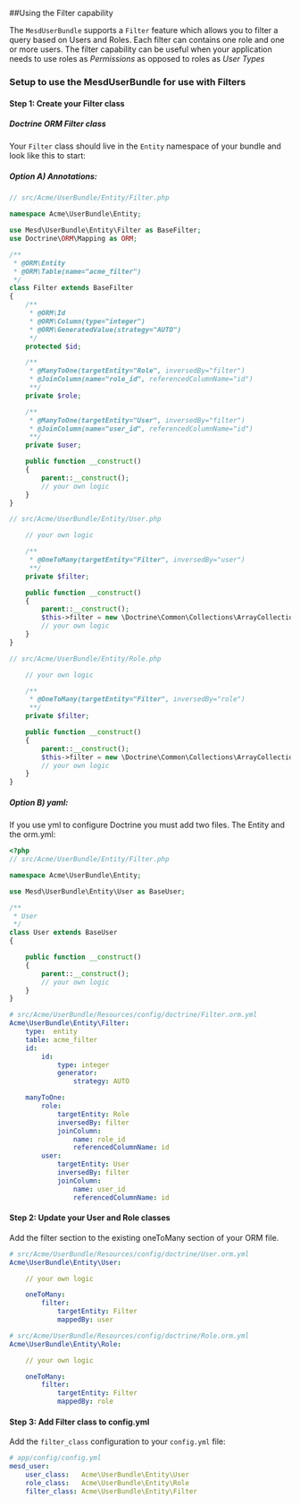 ##Using the Filter capability

The `MesdUserBundle` supports a `Filter` feature which allows you to filter a
query based on Users and Roles. Each filter can contains one role and one or
more users. The filter capability can be useful when your application needs to
use roles as *Permissions* as opposed to roles as *User Types*


### Setup to use the MesdUserBundle for use with Filters

#### Step 1: Create your Filter class

##### Doctrine ORM Filter class

Your `Filter` class should live in the `Entity` namespace of your bundle and look like this to
start:

##### Option A) Annotations:

``` php
// src/Acme/UserBundle/Entity/Filter.php

namespace Acme\UserBundle\Entity;

use Mesd\UserBundle\Entity\Filter as BaseFilter;
use Doctrine\ORM\Mapping as ORM;

/**
 * @ORM\Entity
 * @ORM\Table(name="acme_filter")
 */
class Filter extends BaseFilter
{
    /**
     * @ORM\Id
     * @ORM\Column(type="integer")
     * @ORM\GeneratedValue(strategy="AUTO")
     */
    protected $id;

    /**
     * @ManyToOne(targetEntity="Role", inversedBy="filter")
     * @JoinColumn(name="role_id", referencedColumnName="id")
     **/
    private $role;

    /**
     * @ManyToOne(targetEntity="User", inversedBy="filter")
     * @JoinColumn(name="user_id", referencedColumnName="id")
     **/
    private $user;

    public function __construct()
    {
        parent::__construct();
        // your own logic
    }
}
```

``` php
// src/Acme/UserBundle/Entity/User.php

    // your own logic

    /**
     * @OneToMany(targetEntity="Filter", inversedBy="user")
     **/
    private $filter;

    public function __construct()
    {
        parent::__construct();
        $this->filter = new \Doctrine\Common\Collections\ArrayCollection();
        // your own logic
    }
}
```

``` php
// src/Acme/UserBundle/Entity/Role.php

    // your own logic

    /**
     * @OneToMany(targetEntity="Filter", inversedBy="role")
     **/
    private $filter;

    public function __construct()
    {
        parent::__construct();
        $this->filter = new \Doctrine\Common\Collections\ArrayCollection();
        // your own logic
    }
}
```

##### Option B) yaml:

If you use yml to configure Doctrine you must add two files. The Entity and the orm.yml:

```php
<?php
// src/Acme/UserBundle/Entity/Filter.php

namespace Acme\UserBundle\Entity;

use Mesd\UserBundle\Entity\User as BaseUser;

/**
 * User
 */
class User extends BaseUser
{

    public function __construct()
    {
        parent::__construct();
        // your own logic
    }
}
```

```yaml
# src/Acme/UserBundle/Resources/config/doctrine/Filter.orm.yml
Acme\UserBundle\Entity\Filter:
    type:  entity
    table: acme_filter
    id:
        id:
            type: integer
            generator:
                strategy: AUTO

    manyToOne:
        role:
            targetEntity: Role
            inversedBy: filter
            joinColumn:
                name: role_id
                referencedColumnName: id
        user:
            targetEntity: User
            inversedBy: filter
            joinColumn:
                name: user_id
                referencedColumnName: id
```

#### Step 2: Update your User and Role classes

Add the filter section to the existing oneToMany section of your ORM file.

``` yaml
# src/Acme/UserBundle/Resources/config/doctrine/User.orm.yml
Acme\UserBundle\Entity\User:

    // your own logic

    oneToMany:
        filter:
            targetEntity: Filter
            mappedBy: user
```

``` yaml
# src/Acme/UserBundle/Resources/config/doctrine/Role.orm.yml
Acme\UserBundle\Entity\Role:

    // your own logic

    oneToMany:
        filter:
            targetEntity: Filter
            mappedBy: role
```

#### Step 3: Add Filter class to config.yml

Add the `filter_class` configuration to your `config.yml` file:

``` yaml
# app/config/config.yml
mesd_user:
    user_class:   Acme\UserBundle\Entity\User
    role_class:   Acme\UserBundle\Entity\Role
    filter_class: Acme\UserBundle\Entity\Filter
```
